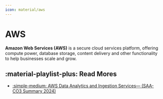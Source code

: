 ```yaml
---
icon: material/aws
---
```


# AWS

**Amazon Web Services (AWS)** is a secure cloud services platform, offering compute
power, database storage, content delivery and other functionality to help
businesses scale and grow.

## :material-playlist-plus: Read Mores

- [:simple-medium: AWS Data Analytics and Ingestion Services— (SAA-CO3 Summary 2024)](https://medium.com/@t.m.h.v.eijk/aws-data-analytics-and-ingestion-services-saa-co3-summary-2024-e28620c06b49)
